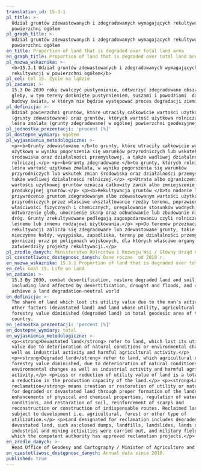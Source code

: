 ```yaml
---
translation_id: 15-3-1
pl_title: >-
  Udział gruntów zdewastowanych i zdegradowanych wymagających rekultywacji w
  powierzchni ogółem
pl_graph_title: >-
  Udział gruntów zdewastowanych i zdegradowanych wymagających rekultywacji w
  powierzchni ogółem
en_title: Proportion of land that is degraded over total land area
en_graph_title: Proportion of land that is degraded over total land area
pl_nazwa_wskaznika: >-
  <b>15.3.1 Udział gruntów zdewastowanych i zdegradowanych wymagających
  rekultywacji w powierzchni ogółem</b>
pl_cel: Cel 15. Życie na lądzie
pl_zadanie: >-
  15.3 Do 2030 roku zwalczyć pustynnienie, odtworzyć zdegradowane obszary i
  gleby, w tym tereny dotknięte pustynnieniem, suszami i powodziami  dążyć do
  budowy świata, w którym nie będzie występować proces degradacji ziemi.
pl_definicja: >-
  Udział powierzchni gruntów, które utraciły całkowicie wartości użytkowe
  (grunty zdewastowane) oraz gruntów, których wartość użytkowa rolnicza lub
  leśna zmalała (grunty zdegradowane) w ogólnej powierzchni geodezyjnej kraju.
pl_jednostka_prezentacji: 'procent [%]'
pl_dostepne_wymiary: ogółem
pl_wyjasnienia_metodologiczne: >-
  <p><b>Grunty zdewastowane </b>to grunty, które utraciły całkowicie wartość
  użytkową w wyniku pogorszenia się warunków przyrodniczych lub wskutek zmian
  środowiska oraz działalności przemysłowej, a także wadliwej działalności
  rolniczej.</p> <p><b>Grunty zdegradowane </b>to grunty, których rolnicza lub
  leśna wartość użytkowa zmalała, w wyniku pogorszenia się warunków
  przyrodniczych lub wskutek zmian środowiska oraz działalności przemysłowej, a
  także wadliwej działalności rolniczej.</p> <p>Utrata albo ograniczenie
  wartości użytkowej gruntów oznacza całkowity zanik albo zmniejszenie zdolności
  produkcyjnej gruntów.</p> <p><b>Rekultywacja gruntów </b>to nadanie lub
  przywrócenie gruntom zdegradowanym albo zdewastowanym wartości użytkowych lub
  przyrodniczych przez właściwe ukształtowanie rzeźby terenu, poprawienie
  właściwości fizycznych i chemicznych, uregulowanie stosunków wodnych,
  odtworzenie gleb, umocnienie skarp oraz odbudowanie lub zbudowanie niezbędnych
  dróg. Grunty zrekultywowane podlegają zagospodarowaniu czyli rolniczemu,
  leśnemu lub innemu rodzajowi użytkowania.</p> <p>Do terenów przeznaczonych do
  rekultywacji zalicza się zdegradowane lub zdewastowane grunty, takie jak:
  nieczynne hałdy, wysypiska, zapadliska, tereny po działalności przemysłowej i
  górniczej oraz po poligonach wojskowych, dla których właściwe organy
  zatwierdziły projekty rekultywacji.</p>
pl_zrodlo_danych: Ministerstwo Rolnictwa i Rozwoju Wsi / Główny Urząd Geodezji i Kartografii
pl_czestotliwosc_dostępnosc_danych: Dane roczne  od 2010 r.
en_nazwa_wskaznika: 15.3.1 Proportion of land that is degraded over total land area
en_cel: Goal 15. Life on land
en_zadanie: >-
  15.3 By 2030, combat desertification, restore degraded land and soil,
  including land affected by desertification, drought and floods, and strive to
  achieve a land degradation-neutral world
en_definicja: >-
  The share of land which lost its utility value due to the man’s activities or
  other factors (devastated land) and land whose utility, agricultural or
  forestry value diminished (degraded land) in total geodesic area of the
  country.
en_jednostka_prezentacji: 'percent [%]'
en_dostepne_wymiary: total
en_wyjasnienia_metodologiczne: >-
  <p><strong>Devastated land</strong> refer to land, which lost its utility
  value due to deterioration of natural conditions or environmental changes as
  well as industrial activity and harmful agricultural activity.</p>
  <p><strong>Degraded land</strong> refer to land, which agricultural or
  forestry value diminished, due to deterioration of natural conditions or
  environmental changes as well as industrial activity and harmful agricultural
  activity.</p> <p>Loss or reduction of utility value of land is a total loss or
  a reduction in the production capacity of the land.</p> <p><strong>Land
  reclamation</strong> means creation or restoration of utility or natural value
  for degraded or devastated land through proper formation of the landscape,
  enhancements of physical and chemical properties, regulation of water
  conditions, and restoration of soil, reinforcement of scarps and
  reconstruction or construction of indispensable routes. Reclaimed land is
  subject to development i.e. agricultural, forest or other type of
  utilization.</p> <p>Land designated for reclamation includes degraded or
  devastated land, such as:closed dumps, landfills, landslides, lands on which
  industrial and mining activities were carried out, and military fields for
  which the competent authority has approved reclamation projects.</p>
en_zrodlo_danych: >-
  Head Office of Geodesy and Cartography / Minister of Agriculture and Rural Development
en_czestotliwosc_dostępnosc_danych: Annual data since 2010.
published: true
---
```

